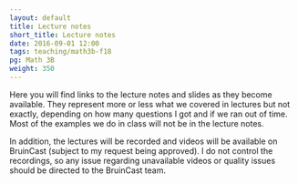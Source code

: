 ```yaml
---
layout: default
title: Lecture notes
short_title: Lecture notes
date: 2016-09-01 12:00
tags: teaching/math3b-f18
pg: Math 3B
weight: 350
---
```


Here you will find links to the lecture notes and slides as they become available. They represent more or less what we covered in lectures but not exactly, depending on how many questions I got and if we ran out of time. Most of the examples we do in class will not be in the lecture notes.

In addition, the lectures will be recorded and videos will be available on BruinCast (subject to my request being approved). I do not control the recordings, so any issue regarding unavailable videos or quality issues should be directed to the BruinCast team.

<!-- - [Lecture 1][]: Review and limits and differentiation. -->
<!-- - [Lecture 2][]: Introduction to graphing.  -->
<!-- - [Lecture 3][]: More graphing and slanted asymptotes.  -->
<!-- - [Lecture 4][]: Optimization, maximums and minimums.  -->
<!-- - [Lecture 5][]: More optimization examples.  -->
<!-- - [Lecture 6][]: Differential equations, antiderivatives and slope fields. -->
<!-- - [Lecture 7][]: The area under a curve and the integral. -->
<!-- - [Lecture 8][]: The fundamental theorem of calculus. -->
<!-- - [Lecture 9][]: Integration by substitution. -->
<!-- - [Lecture 10][]: Review. -->
<!-- - [Lecture 11][]: Accumulated change using Riemann sums. -->
<!-- - [Lecture 12][]: Accumulated change using Riemann sums. -->
<!-- - [Lecture 13][]: Accumulated change using Riemann sums. -->
<!-- - [Lecture 14][]: Long division and partial fractions. -->
<!-- - [Lecture 15][]: More partial fractions and differential equations. -->
<!-- - [Lecture 16][]: Modelling using differential equations. -->
<!-- - [Lecture 17][]: Separation of variables. -->
<!-- - [Lecture 18][]: Linear models. -->
<!-- - [Lecture 19][]: More linear models and slope fields. -->
<!-- - [Lecture 20][]: Review. -->
<!-- - [Lecture 21][]: Eulers method. -->
<!-- - [Lecture 22][]: Autonomous systems and phase lines. -->
<!-- - [Lecture 23][]: Bifurcation diagrams. -->

[Lecture 1]: lectures/lect1.pdf
[Lecture 2]: lectures/lect2.pdf
[Lecture 3]: lectures/lect3.pdf
[Lecture 4]: lectures/lect4.pdf
[Lecture 5]: lectures/lect5.pdf
[Lecture 6]: lectures/lect6.pdf
[Lecture 7]: lectures/lect7.pdf
[Lecture 8]: lectures/lect8.pdf
[Lecture 9]: lectures/lect9.pdf
[Lecture 10]: lectures/lect10.pdf
[Lecture 11]: lectures/lect11.pdf
[Lecture 12]: lectures/lect12.pdf
[Lecture 13]: lectures/lect13.pdf
[Lecture 14]: lectures/lect14.pdf
[Lecture 15]: lectures/lect15.pdf
[Lecture 16]: lectures/lect16.pdf
[Lecture 17]: lectures/lect17.pdf
[Lecture 18]: lectures/lect18.pdf
[Lecture 19]: lectures/lect19.pdf
[Lecture 20]: lectures/lect20.pdf
[Lecture 21]: lectures/lect21.pdf
[Lecture 22]: lectures/lect22.pdf
[Lecture 23]: lectures/lect23.pdf
[Lecture 24]: lectures/lect24.pdf
[Lecture 25]: lectures/lect25.pdf
